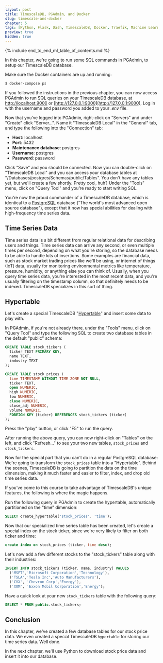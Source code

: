 ```yaml
---
layout: post
title: TimescaleDB, PGAdmin, and Docker
slug: timescale-and-docker
chapter: 5
tags: [Python, Flask, Dash, TimescaleDB, Docker, Traefik, Machine Learning]
preview: true
hidden: true
---
```


{% include end_to_end_ml_table_of_contents.md %}


In this chapter, we're going to run some SQL commands in PGAdmin, to setup our TimescaleDB database. 

Make sure the Docker containers are up and running:

```bash
$ docker-compose ps
```

If you followed the instructions in the previous chapter, you can now access PGAdmin to run SQL queries on your TimescaleDB database, at [http://localhost:9000](http://localhost:9000) or [http://127.0.0.1:9000](http://127.0.0.1:9000). Log in with the username and password you added to your *.env* file.

Now that you've logged into PGAdmin, right-click on "Servers" and under "Create" click "Server...". Name it "TimescaleDB Local" in the "General" tab, and type the following into the "Connection" tab:

* **Host**: localhost
* **Port**: 5432
* **Maintenance database**: postgres
* **Username**: postgres
* **Password**: password

Click "Save" and you should be connected. Now you can double-click on "TimescaleDB Local" and you can access your database tables at "/Databases/postgres/Schemas/public/Tables". You don't have any tables yet, but we'll create a few shortly. Pretty cool, huh? Under the "Tools" menu, click on "Query Tool" and you're ready to start writing SQL.

You're now the proud commander of a TimescaleDB database, which is identical to a [PostgreSQL](https://www.postgresql.org/) database ("The world's most advanced open source database"), except that it now has special abilities for dealing with high-frequency time series data.

## Time Series Data

Time series data is a bit different from regular relational data for describing users and things. Time series data can arrive any second, or even multiple times per second, depending on what you're storing, so the database needs to be able to handle lots of insertions. Some examples are financial data, such as stock market trading prices like we'll be using, or internet of things (IoT) data, usually for monitoring environmental metrics like temperature, pressure, humidity, or anything else you can think of. Usually, when you query time series data, you're interested in the most recent data, and you're usually filtering on the timestamp column, so that definitely needs to be indexed. TimescaleDB specializes in this sort of thing.

## Hypertable

Let's create a special TimescaleDB "[Hypertable](https://docs.timescale.com/latest/using-timescaledb/hypertables)" and insert some data to play with.

In PGAdmin, if you're not already there, under the "Tools" menu, click on "Query Tool" and type the following SQL to create two database tables in the default "public" schema:

```sql
CREATE TABLE stock_tickers (
  ticker TEXT PRIMARY KEY,
  name TEXT,
  industry TEXT
);

CREATE TABLE stock_prices (
  time TIMESTAMP WITHOUT TIME ZONE NOT NULL,
  ticker TEXT,
  open NUMERIC,
  high NUMERIC,
  low NUMERIC,
  close NUMERIC,
  close_adj NUMERIC,
  volume NUMERIC,
  FOREIGN KEY (ticker) REFERENCES stock_tickers (ticker)
);
```

Press the "play" button, or click "F5" to run the query.

After running the above query, you can now right-click on "Tables" on the left, and click "Refresh..." to see your two new tables, `stock_prices` and `stock_tickers`.

Now for the special part that you can't do in a regular PostgreSQL database: We're going to transform the `stock_prices` table into a "Hypertable". Behind the scenes, TimescaleDB is going to partition the data on the time dimension, making it much faster and easier to filter, index, and drop old time series data.

If you've come to this course to take advantage of TimescaleDB's unique features, the following is where the magic happens.

Run the following query in PGAdmin to create the hypertable, automatically partitioned on the "time" dimension:

```sql
SELECT create_hypertable('stock_prices', 'time');
```

Now that our specialized time series table has been created, let's create a special index on the stock ticker, since we're very likely to filter on both ticker and time:

```sql
create index on stock_prices (ticker, time desc);
```

Let's now add a few different stocks to the "stock_tickers" table along with their industries:

```sql
INSERT INTO stock_tickers (ticker, name, industry) VALUES
  ('MSFT','Microsoft Corporation','Technology'),
  ('TSLA','Tesla Inc','Auto Manufacturers'),
  ('CVX', 'Chevron Corp','Energy'),
  ('XOM', 'Exxon Mobil Corporation','Energy');
```

Have a quick look at your new `stock_tickers` table with the following query:

```sql
SELECT * FROM public.stock_tickers;
```

## Conclusion

In this chapter, we've created a few database tables for our stock price data. We even created a special TimescaleDB `hypertable` for storing our time series data. Well done.

In the next chapter, we'll use Python to download stock price data and insert it into our database.
